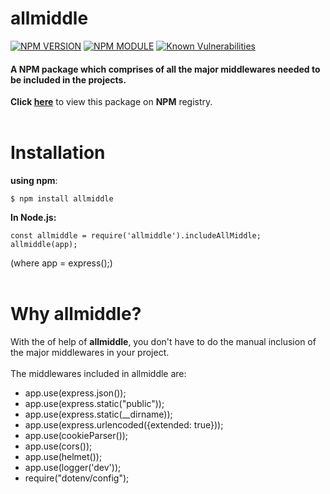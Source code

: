 # allmiddle
[![NPM VERSION](http://img.shields.io/npm/v/allmiddle.svg?style=flat&logo=npm)](https://www.npmjs.org/package/allmiddle)  [![NPM MODULE](http://img.shields.io/badge/allmiddle-orange.svg?style=flat&logo=node.js)](https://github.com/ayush5588/allmiddle) [![Known Vulnerabilities](https://snyk.io/test/github/ayush5588/allmiddle/badge.svg?targetFile=package.json)](https://snyk.io/test/github/ayush5588/allmiddle?targetFile=package.json)
#### A NPM package which comprises of all the major middlewares needed to be included in the projects.
**Click [here](https://www.npmjs.com/package/allmiddle)** to view this package on **NPM** registry.<br /><br />

# Installation

**using npm**: 
``` 
$ npm install allmiddle
```

**In Node.js:** 
 ```
const allmiddle = require('allmiddle').includeAllMiddle;
allmiddle(app);
```
(where app = express();)
<br /><br />

# Why allmiddle?
With the  of help of **allmiddle**, you don't have to do the manual inclusion of the major middlewares in your project.<br /><br />
The middlewares included in allmiddle are:
* app.use(express.json());
* app.use(express.static("public"));
* app.use(express.static(__dirname));
* app.use(express.urlencoded({extended: true}));
* app.use(cookieParser());
* app.use(cors());
* app.use(helmet());
* app.use(logger('dev'));
* require("dotenv/config");
